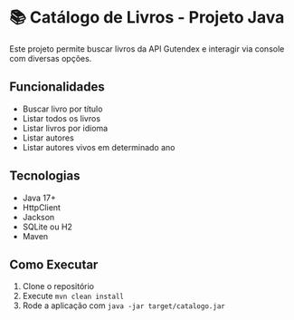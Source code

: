 # 📚 Catálogo de Livros - Projeto Java

Este projeto permite buscar livros da API Gutendex e interagir via console com diversas opções.

## Funcionalidades
- Buscar livro por título
- Listar todos os livros
- Listar livros por idioma
- Listar autores
- Listar autores vivos em determinado ano

## Tecnologias
- Java 17+
- HttpClient
- Jackson
- SQLite ou H2
- Maven

## Como Executar
1. Clone o repositório
2. Execute `mvn clean install`
3. Rode a aplicação com `java -jar target/catalogo.jar`
